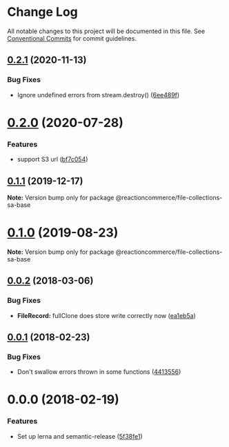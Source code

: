 # Change Log

All notable changes to this project will be documented in this file.
See [Conventional Commits](https://conventionalcommits.org) for commit guidelines.

## [0.2.1](https://github.com/reactioncommerce/reaction-file-collections/compare/@reactioncommerce/file-collections-sa-base@0.2.0...@reactioncommerce/file-collections-sa-base@0.2.1) (2020-11-13)


### Bug Fixes

* Ignore undefined errors from stream.destroy() ([6ee489f](https://github.com/reactioncommerce/reaction-file-collections/commit/6ee489f1c0a4c3c732a9f4bed8dfdcad9d8d7080))





# [0.2.0](https://github.com/reactioncommerce/reaction-file-collections/compare/@reactioncommerce/file-collections-sa-base@0.1.1...@reactioncommerce/file-collections-sa-base@0.2.0) (2020-07-28)


### Features

* support S3 url ([bf7c054](https://github.com/reactioncommerce/reaction-file-collections/commit/bf7c05402fdf18027477603bebfc4bcff0f6bdee))





## [0.1.1](https://github.com/reactioncommerce/reaction-file-collections/compare/@reactioncommerce/file-collections-sa-base@0.1.0...@reactioncommerce/file-collections-sa-base@0.1.1) (2019-12-17)

**Note:** Version bump only for package @reactioncommerce/file-collections-sa-base





# [0.1.0](https://github.com/reactioncommerce/reaction-file-collections/compare/@reactioncommerce/file-collections-sa-base@0.0.2...@reactioncommerce/file-collections-sa-base@0.1.0) (2019-08-23)

**Note:** Version bump only for package @reactioncommerce/file-collections-sa-base





<a name="0.0.2"></a>
## [0.0.2](https://github.com/reactioncommerce/reaction-file-collections/compare/@reactioncommerce/file-collections-sa-base@0.0.1...@reactioncommerce/file-collections-sa-base@0.0.2) (2018-03-06)


### Bug Fixes

* **FileRecord:** fullClone does store write correctly now ([ea1eb5a](https://github.com/reactioncommerce/reaction-file-collections/commit/ea1eb5a))




<a name="0.0.1"></a>
## [0.0.1](https://github.com/reactioncommerce/reaction-file-collections/compare/@reactioncommerce/file-collections-sa-base@0.0.0...@reactioncommerce/file-collections-sa-base@0.0.1) (2018-02-23)


### Bug Fixes

* Don't swallow errors thrown in some functions ([4413556](https://github.com/reactioncommerce/reaction-file-collections/commit/4413556))




<a name="0.0.0"></a>
# 0.0.0 (2018-02-19)


### Features

* Set up lerna and semantic-release ([5f38fe1](https://github.com/reactioncommerce/reaction-file-collections/commit/5f38fe1))
